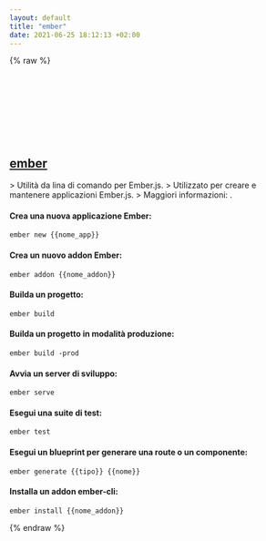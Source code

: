 ```yaml
---
layout: default
title: "ember"
date: 2021-06-25 18:12:13 +02:00
---
```

{% raw %}
<h2 id="ember">
  <a href="/it/common/ember.html">ember</a> <a href="#ember"><svg class="icon">
    <use href="/assets/images/unicode_sprite.svg#link" />
  </svg></a>
</h2>
> Utilità da lina di comando per Ember.js.
> Utilizzato per creare e mantenere applicazioni Ember.js.
> Maggiori informazioni: <https://cli.emberjs.com>.

#### Crea una nuova applicazione Ember:
```shell
ember new {{nome_app}}
```
#### Crea un nuovo addon Ember:
```shell
ember addon {{nome_addon}}
```
#### Builda un progetto:
```shell
ember build
```
#### Builda un progetto in modalità produzione:
```shell
ember build -prod
```
#### Avvia un server di sviluppo:
```shell
ember serve
```
#### Esegui una suite di test:
```shell
ember test
```
#### Esegui un blueprint per generare una route o un componente:
```shell
ember generate {{tipo}} {{nome}}
```
#### Installa un addon ember-cli:
```shell
ember install {{nome_addon}}
```
{% endraw %}